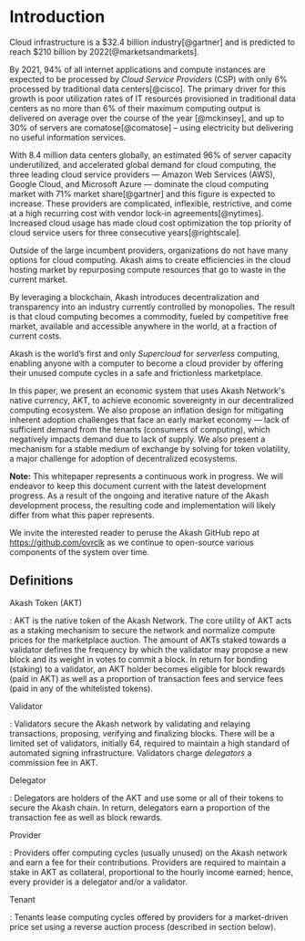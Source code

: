 
# Introduction

Cloud infrastructure is a $32.4 billion industry[@gartner] and is predicted to reach $210 billion by 2022[@marketsandmarkets].

By 2021, 94% of all internet applications and compute instances are expected to be processed by *Cloud Service Providers* (CSP) with only 6% processed by traditional data centers[@cisco]. The primary driver for this growth is poor utilization rates of IT resources provisioned in traditional data centers as no more than 6% of their maximum computing output is delivered on average over the course of the year [@mckinsey], and up to 30% of servers are comatose[@comatose] – using electricity but delivering no useful information services.

With 8.4 million data centers globally, an estimated 96% of server capacity underutilized, and accelerated global demand for cloud computing, the three leading cloud service providers — Amazon Web Services (AWS), Google Cloud, and Microsoft Azure — dominate the cloud computing market with 71% market share[@gartner] and this figure is expected to increase. These providers are complicated, inflexible, restrictive, and come at a high recurring cost with vendor lock-in agreements[@nytimes]. Increased cloud usage has made cloud cost optimization the top priority of cloud service users for three consecutive years[@rightscale].

Outside of the large incumbent providers, organizations do not have many options for cloud computing. Akash aims to create efficiencies in the cloud hosting market by repurposing compute resources that go to waste in the current market.

By leveraging a blockchain, Akash introduces decentralization and transparency into an industry currently controlled by monopolies. The result is that cloud computing becomes a commodity, fueled by competitive free market, available and accessible anywhere in the world, at a fraction of current costs.

Akash is the world’s first and only *Supercloud* for *serverless* computing, enabling anyone with a computer to become a cloud provider by offering their unused compute cycles in a safe and frictionless marketplace.

In this paper, we present an economic system that uses Akash Network's native currency, AKT, to achieve economic sovereignty in our decentralized computing ecosystem. We also propose an inflation design for mitigating inherent adoption challenges that face an early market economy — lack of sufficient demand from the tenants (consumers of computing), which negatively impacts demand due to lack of supply. We also present a mechanism for a stable medium of exchange by solving for token volatility, a major challenge for adoption of decentralized ecosystems.

**Note:** This whitepaper represents a continuous work in progress. We will endeavor to keep this document current with the latest development progress. As a result of the ongoing and iterative nature of the Akash development process, the resulting code and implementation will likely differ from what this paper represents.

We invite the interested reader to peruse the Akash GitHub repo at https://github.com/ovrclk as we continue to open-source various components of the system over time.


## Definitions

Akash Token (AKT)

:  AKT is the native token of the Akash Network. The core utility of AKT acts as a staking mechanism to secure the network and normalize compute prices for the marketplace auction. The amount of AKTs staked towards a validator defines the frequency by which the validator may propose a new block and its weight in votes to commit a block. In return for bonding (staking) to a validator, an AKT holder becomes eligible for block rewards (paid in AKT) as well as a proportion of transaction fees and service fees (paid in any of the whitelisted tokens).

Validator

:   Validators secure the Akash network by validating and relaying transactions, proposing, verifying and finalizing blocks. There will be a limited set of validators, initially 64, required to maintain a high standard of automated signing infrastructure. Validators charge *delegators* a commission fee in AKT.

Delegator

:   Delegators are holders of the AKT and use some or all of their tokens to secure the Akash chain. In return, delegators earn a proportion of the transaction fee as well as block rewards.

Provider

:  Providers offer computing cycles (usually unused) on the Akash network and earn a fee for their contributions. Providers are required to maintain a stake in AKT as collateral, proportional to the hourly income earned; hence, every provider is a delegator and/or a validator.

Tenant

:   Tenants lease computing cycles offered by providers for a market-driven price set using a reverse auction process (described in section below).
